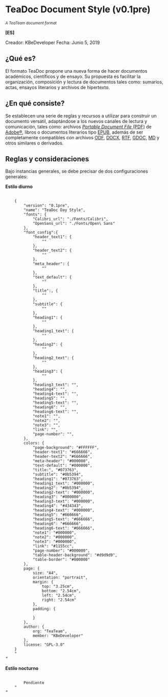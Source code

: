 # TeaDoc Document Style (v0.1pre)
<small>*A TeaTeam document format*</small>

**[ES]**

Creador: KBeDeveloper
Fecha:   Junio 5, 2019

¿Qué es?
--------
El formato TeaDoc propone una nueva forma de hacer documentos académicos, científicos y de ensayo. Su propuesta es facilitar la organización, composición y lectura de documentos tales como: sumarios, actas, ensayos literarios y archivos de hipertexto.

¿En qué consiste?
-----------------
Se establecen una serie de reglas y recursos a utilizar para construir un documento versátil, adaptándose a los nuevos canales de lectura y comunicación, tales como: archivos <a href="https://acrobat.adobe.com/la/es/acrobat/about-adobe-pdf.html" target="_blank">*Portable Document File* (PDF)</a> de <a href="https://adobe.com/" target="_blank">Adobe&reg;</a>, libros o documentos literarios tipo <a href="https://www.w3.org/publishing/groups/epub3-cg/" target="_blank">EPUB</a>, además de ser completamente compatibles con archivos <a href="https://www.oasis-open.org/committees/tc_home.php?wg_abbrev=office" target="_blank">ODF</a>, <a href="https://www.ecma-international.org/publications/standards/Ecma-376.htm" target="_blank">DOCX</a>, <a href="https://docs.microsoft.com/en-us/windows/desktop/msi/rtf-type" target="_blank">RTF</a>, <a href="https://www.google.com/docs/about/" target="_blank">GDOC</a>, <a href="https://daringfireball.net/projects/markdown/" target="_blank">MD</a> y otros similares o derivados.

Reglas y consideraciones
------------------------
Bajo instancias generales, se debe precisar de dos configuraciones generales:

**Estilo diurno**

<pre>
    <code>
    {
        "version": "0.1pre",
        "name": "TeaDoc Day Style",
        "fonts": {
            "Calibri_url": "./Fonts/Calibri",
            "OpenSans_url": "./Fonts/Open\ Sans"
        },            
        "font_config":{
            "header_text1": {
                ""
            },
            "header_text2": {
                ""
            },
            "meta_header": {
                ""
            },
            "text_default": {
                ""
            },
            "title":, {
                ""
            },
            "subtitle": {
                ""
            },
            "heading1": {
                ""
            },
            "heading1_text": {
                ""
            },
            "heading2": {
                ""
            },
            "heading2_text": {
                ""
            },
            "heading3": {
                ""
            },
            "heading3_text": "",
            "heading4": "",
            "heading4-text": "",
            "heading5": "",
            "heading5-text": "",
            "heading6": "",
            "heading6-text": "",
            "note1": "",
            "note2": "",
            "note3": "",
            "link": "",
            "page-number": "",
        },
        colors: {
            "page-background": "#FFFFFF",
            "header-text1": "#666666",
            "header-text2": "#666666",
            "meta-header": "#000000",
            "text-default": "#000000",
            "title:", "#073763",
            "subtitle": "#0b5394",
            "heading1": "#073763",
            "heading1_text": "#000000",
            "heading2": "#0b5394",
            "heading2-text": "#000000",
            "heading3": "#000000",
            "heading3-text": "#000000",
            "heading4": "#434343",
            "heading4-text": "#000000",
            "heading5": "#666666",
            "heading5-text": "#666666",
            "heading6": "#666666",
            "heading6-text": "#666666",
            "note1": "#000000",
            "note2": "#000000",
            "note3": "#000000",
            "link": "#1155cc",
            "page-number": "#000000",
            "table-header-background": "#d9d9d9",
            "table-border": "#000000"
        },
        page: {
            size: "A4",
            orientation: "portrait",
            margin: {
                top: "3.25cm",
                bottom: "2.54cm",
                left: "2.54cm",
                right: "2.54cm"
            },
            padding: {

            }
        },
        author: {
            org: "TeaTeam",
            member: "KBeDeveloper"
        },
        license: "GPL-3.0"
    }
    "</code>
"</pre>
    
**Estilo nocturno**
<pre>
    <code>
        Pendiente
    "</code>
"</pre>
